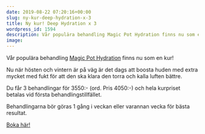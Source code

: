```yaml
---
date: 2019-08-22 07:20:16+00:00
slug: ny-kur-deep-hydration-x-3
title: Ny kur! Deep Hydration x 3
wordpress_id: 1594
description: Vår populära behandling Magic Pot Hydration finns nu som en kur!
image:
---
```


Vår populära behandling [Magic Pot Hydration](http://pipershudvard.com/ansiktsbehandlingar-magic-pot/) finns nu som en kur!

Nu när hösten och vintern är på väg är det dags att boosta huden med extra mycket med fukt för att den ska klara den torra och kalla luften bättre.

Du får 3 behandlingar för 3550:- (ord. Pris 4050:-) och hela kurpriset betalas vid första behandlingstillfället.

Behandlingarna bör göras 1 gång i veckan eller varannan vecka för bästa resultat.

[Boka här! ](http://pipershudvard.com/kontakta-oss/)






